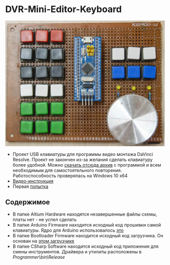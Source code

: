 # DVR-Mini-Editor-Keyboard
<p align="center"><img src="/keyboard_front_view.jpg"></p>

* Проект USB клавиатуры для программы видео монтажа DaVinci Resolve. Проект не закончен из-за желания сделать клавиатуру более удобной. Можно [скачать отсюда архив](https://github.com/S-LABc/DVR-Mini-Editor-Keyboard/releases) с программой и всем необходимым для самостоятельного повторения. Работоспособность проверялась на Windows 10 x64
* [Видео-инструкция](https://youtu.be/toALGh9qcjc)
* Первая [попытка](https://github.com/S-LABc/STM32-davnci-resolve-editor-keyboard)

## Содержимое
* В папке Altium Hardware находятся незавершенные файлы схемы, платы нет - не успел сделать
* В папке Arduino Firmware находится исходный код прошивки самой клавиатуры. Ядро для Arduino использовалось [это](https://github.com/rogerclarkmelbourne/Arduino_STM32)
* В папке Bootloader Firmware находится исходный код загрузчика. Он основан на [этом загрузчике](https://github.com/rogerclarkmelbourne/STM32duino-bootloader)
* В папке CSharp Software находится исходный код приложения для смены инструментов. Драйвера и утилиты расположены в *Programmer\bin\Release*
